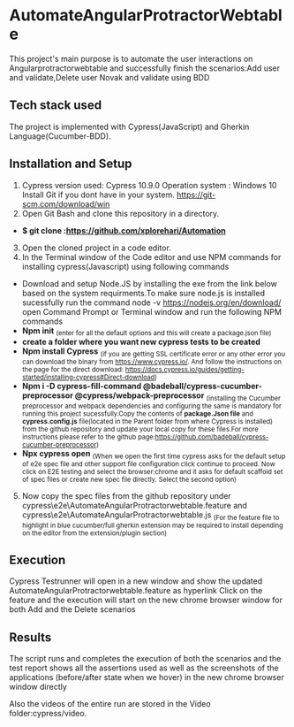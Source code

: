# AutomateAngularProtractorWebtable
This project's main purpose is to automate the user interactions on Angularprotractorwebtable and successfully finish the scenarios:Add user and validate,Delete user Novak and validate  using BDD
## Tech stack used
The project is implemented with Cypress(JavaScript)  and Gherkin Language(Cucumber-BDD).

## Installation and Setup
1.	Cypress version used: Cypress 10.9.0
Operation system : Windows 10 Install Git if you dont have in your system.
https://git-scm.com/download/win
2.	Open Git Bash and clone this repository in a directory.
   - **$ git clone :https://github.com/xplorehari/Automation**
3.	Open the cloned project in a code editor.
4.	In the Terminal window of the Code editor  and  use NPM commands for installing cypress(Javascript) using following commands
   -	Download and setup Node.JS by installing the exe from the link below based on the system requirments.To make sure node.js is installed sucessfully run the command node -v
https://nodejs.org/en/download/
open Command Prompt or Terminal window and run the following NPM commands
  -	**Npm init**
    <sub>(enter for all the default options and this will create a package.json file)<sub>
  - **create a folder where you want new cypress tests to be created** 
  -	**Npm install Cypress**
    <sub>(if you are getting SSL certificate error or any other error you can download the binary from https://www.cypress.io/. And follow the instructions on the page for the direct download: https://docs.cypress.io/guides/getting-started/installing-cypress#Direct-download)<sub>
  - **Npm i -D cypress-fill-command @badeball/cypress-cucumber-preprocessor @cypress/webpack-preprocessor**
    <sub>(installing the Cucumber preprocessor and webpack dependencies and configuring the same is mandatory for running this project sucessfully.Copy the contents of **package.Json file** and **cypress.config.js** file(located in the Parent folder from where Cypress is installed) from the github repository and update your local copy for these files.For more instructions please refer to the github page:https://github.com/badeball/cypress-cucumber-preprocessor)<sub>
  -	**Npx cypress open**
    <sub>(When we open the first time cypress asks for the default setup of e2e spec file and other support file configuration click continue to proceed. Now click on E2E testing and select the browser:chrome and it asks for default scaffold set of spec files or create new spec file directly. Select the second option)<sub>

5.	Now copy the spec files from the github repository under           cypress\e2e\AutomateAngularProtractorwebtable.feature and cypress\e2e\AutomateAngularProtractorwebtable.js
   <sub>(For the feature file to highlight in blue cucumber/full gherkin extension may be required to install depending on the editor from the extension/plugin section)<sub>

## Execution

Cypress Testrunner will open in a new window and show the updated AutomateAngularProtractorwebtable.feature as hyperlink 
Click on the feature and the execution will start on the new chrome browser window for both Add and the Delete scenarios

## Results

The script runs and completes the execution of both the scenarios and the test report shows all the assertions used as well as the screenshots of the applications (before/after state when we hover) in the new chrome browser window directly

Also the videos of the entire run are stored in the Video folder:cypress/video.